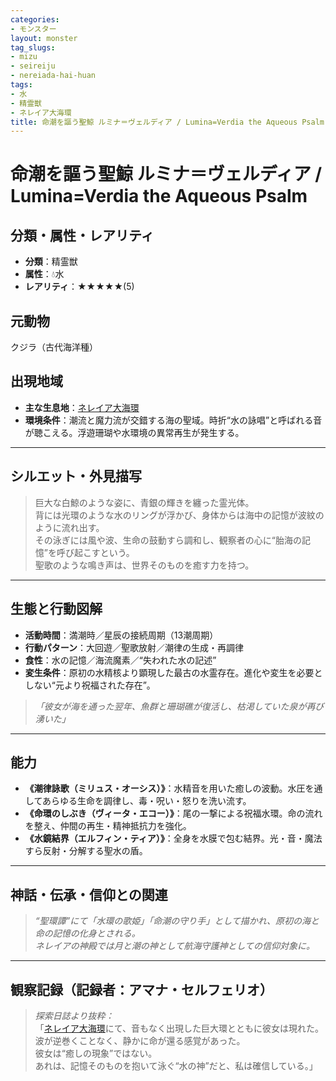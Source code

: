 ```yaml
---
categories:
- モンスター
layout: monster
tag_slugs:
- mizu
- seireiju
- nereiada-hai-huan
tags:
- 水
- 精霊獣
- ネレイア大海環
title: 命潮を謳う聖鯨 ルミナ＝ヴェルディア / Lumina=Verdia the Aqueous Psalm
---
```


# 命潮を謳う聖鯨 ルミナ＝ヴェルディア / Lumina=Verdia the Aqueous Psalm

## 分類・属性・レアリティ
* **分類**：精霊獣  
* **属性**：💧水  
* **レアリティ**：★★★★★(5)

## 元動物
クジラ（古代海洋種）

## 出現地域
* **主な生息地**：[ネレイア大海環](../place/nereia_ocean.md)  
* **環境条件**：潮流と魔力流が交錯する海の聖域。時折“水の詠唱”と呼ばれる音が聴こえる。浮遊珊瑚や水環境の異常再生が発生する。

---

## シルエット・外見描写
> 巨大な白鯨のような姿に、青銀の輝きを纏った霊光体。  
> 背には光環のような水のリングが浮かび、身体からは海中の記憶が波紋のように流れ出す。  
> その泳ぎには風や波、生命の鼓動すら調和し、観察者の心に“胎海の記憶”を呼び起こすという。  
> 聖歌のような鳴き声は、世界そのものを癒す力を持つ。

---

## 生態と行動図解
* **活動時間**：満潮時／星辰の接続周期（13潮周期）  
* **行動パターン**：大回遊／聖歌放射／潮律の生成・再調律  
* **食性**：水の記憶／海流魔素／“失われた水の記述”  
* **変生条件**：原初の水精核より顕現した最古の水霊存在。進化や変生を必要としない“元より祝福された存在”。

> *「彼女が海を通った翌年、魚群と珊瑚礁が復活し、枯渇していた泉が再び湧いた」*

---

## 能力
* **《潮律詠歌（ミリュス・オーシス）》**：水精音を用いた癒しの波動。水圧を通してあらゆる生命を調律し、毒・呪い・怒りを洗い流す。  
* **《命環のしぶき（ヴィータ・エコー）》**：尾の一撃による祝福水環。命の流れを整え、仲間の再生・精神抵抗力を強化。  
* **《水鏡結界（エルフィン・ティア）》**：全身を水膜で包む結界。光・音・魔法すら反射・分解する聖水の盾。

---

## 神話・伝承・信仰との関連
> *“聖環譚”にて「水環の歌姫」「命潮の守り手」として描かれ、原初の海と命の記憶の化身とされる。  
> ネレイアの神殿では月と潮の神として航海守護神としての信仰対象に。*

---

## 観察記録（記録者：アマナ・セルフェリオ）

> *探索日誌より抜粋：*  
> 「[ネレイア大海環](../place/nereia_ocean.md)にて、音もなく出現した巨大環とともに彼女は現れた。  
> 波が逆巻くことなく、静かに命が還る感覚があった。  
> 彼女は“癒しの現象”ではない。  
> あれは、記憶そのものを抱いて泳ぐ“水の神”だと、私は確信している。」
